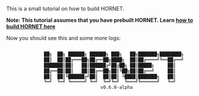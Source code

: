 This is a small tutorial on how to build HORNET.

**Note: This tutorial assumes that you have prebuilt HORNET. Learn [how to build HORNET here](./build.md)**


Now you should see this and some more logs:

```bash

              ██╗  ██╗ ██████╗ ██████╗ ███╗   ██╗███████╗████████╗
              ██║  ██║██╔═══██╗██╔══██╗████╗  ██║██╔════╝╚══██╔══╝
              ███████║██║   ██║██████╔╝██╔██╗ ██║█████╗     ██║
              ██╔══██║██║   ██║██╔══██╗██║╚██╗██║██╔══╝     ██║
              ██║  ██║╚██████╔╝██║  ██║██║ ╚████║███████╗   ██║
              ╚═╝  ╚═╝ ╚═════╝ ╚═╝  ╚═╝╚═╝  ╚═══╝╚══════╝   ╚═╝
                                   v0.6.0-alpha
```